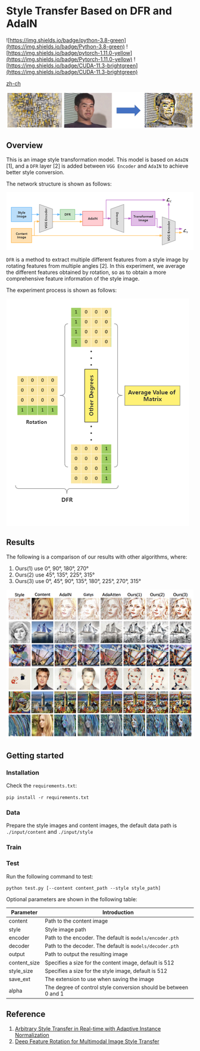 # Style Transfer Based on DFR and AdaIN

![https://img.shields.io/badge/python-3.8-green](https://img.shields.io/badge/Python-3.8-green)
![https://img.shields.io/badge/pytorch-1.11.0-yellow](https://img.shields.io/badge/Pytorch-1.11.0-yellow)
![https://img.shields.io/badge/CUDA-11.3-brightgreen](https://img.shields.io/badge/CUDA-11.3-brightgreen)

[zh-ch](./doc/zh-ch.md)

![./sources/cover.png](./sources/cover.png)

## Overview

This is an image style transformation model. This model is based on `AdaIN` [1], and a `DFR` layer [2] is added between `VGG Encoder` and `AdaIN` to achieve better style conversion.

The network structure is shown as follows:

![./sources/ourNet.png](./sources/ourNet.png)

`DFR` is a method to extract multiple different features from a style image by rotating features from multiple angles [2]. In this experiment, we average the different features obtained by rotation, so as to obtain a more comprehensive feature information of the style image.

The experiment process is shown as follows:

![./sources/DFR.png](./sources/DFR.png)

## Results

The following is a comparison of our results with other algorithms, where:
1. Ours(1) use 0°, 90°, 180°, 270°
2. Ours(2) use 45°, 135°, 225°, 315°
3. Ours(3) use 0°, 45°, 90°, 135°, 180°, 225°, 270°, 315°

![./sources/compare.png](./sources/compare.png)

## Getting started

### Installation

Check the `requirements.txt`:

`pip install -r requirements.txt`

### Data

Prepare the style images and content images, the default data path is `./input/content` and `./input/style`

### Train

### Test

Run the following command to test:

```commandline
python test.py [--content content_path --style style_path]
```

Optional parameters are shown in the following table:

| Parameter    | Introduction                                                     |
|--------------|------------------------------------------------------------------|
| content      | Path to the content image                                        |
| style        | Style image path                                                 |
| encoder      | Path to the encoder. The default is `models/encoder.pth`         |
| decoder      | Path to the decoder. The default is `models/decoder.pth`         |
| output       | Path to output the resulting image                               |
| content_size | Specifies a size for the content image, default is 512           |
| style_size   | Specifies a size for the style image, default is 512             |
| save_ext     | The extension to use when saving the image                       |
| alpha        | The degree of control style conversion should be between 0 and 1 |

## Reference

1. [Arbitrary Style Transfer in Real-time with Adaptive Instance Normalization](https://arxiv.org/pdf/1703.06868.pdf)
2. [Deep Feature Rotation for Multimodal Image Style Transfer](https://arxiv.org/pdf/2202.04426.pdf)